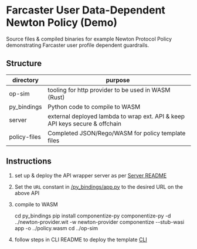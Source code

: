 # Farcaster User Data-Dependent Newton Policy (Demo)
Source files & compiled binaries for example Newton Protocol Policy demonstrating Farcaster user profile dependent guardrails.

## Structure

| directory    | purpose                                                                           |
|--------------|-----------------------------------------------------------------------------------|
| op-sim       | tooling for http provider to be used in WASM (Rust)                               |
| py_bindings  | Python code to compile to WASM                                                    |
| server       | external deployed lambda to wrap ext. API & keep API keys secure & offchain       |
| policy-files | Completed JSON/Rego/WASM for policy template files                                |

## Instructions
1. set up & deploy the API wrapper server as per [Server README](/server)
2. Set the `URL` constant in [/py_bindings/app.py](/py_bindings/app.py) to the desired URL on the above API
3. compile to WASM

    cd py_bindings
    pip install componentize-py
    componentize-py -d ../newton-provider.wit -w newton-provider componentize --stub-wasi app -o ../policy.wasm
cd ../op-sim

4. follow steps in CLI README to deploy the template [CLI](https://github.com/newt-foundation/developer-policy-cli)
